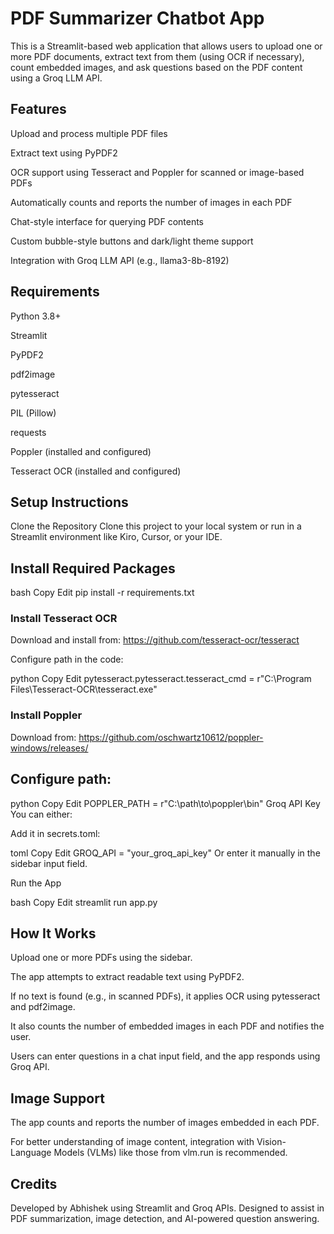 # PDF Summarizer Chatbot App
This is a Streamlit-based web application that allows users to upload one or more PDF documents, extract text from them (using OCR if necessary), count embedded images, and ask questions based on the PDF content using a Groq LLM API.

## Features
Upload and process multiple PDF files

Extract text using PyPDF2

OCR support using Tesseract and Poppler for scanned or image-based PDFs

Automatically counts and reports the number of images in each PDF

Chat-style interface for querying PDF contents

Custom bubble-style buttons and dark/light theme support

Integration with Groq LLM API (e.g., llama3-8b-8192)

## Requirements
Python 3.8+

Streamlit

PyPDF2

pdf2image

pytesseract

PIL (Pillow)

requests

Poppler (installed and configured)

Tesseract OCR (installed and configured)

## Setup Instructions
Clone the Repository
Clone this project to your local system or run in a Streamlit environment like Kiro, Cursor, or your IDE.

## Install Required Packages

bash
Copy
Edit
pip install -r requirements.txt
### Install Tesseract OCR

Download and install from: https://github.com/tesseract-ocr/tesseract

Configure path in the code:

python
Copy
Edit
pytesseract.pytesseract.tesseract_cmd = r"C:\Program Files\Tesseract-OCR\tesseract.exe"
### Install Poppler

Download from: https://github.com/oschwartz10612/poppler-windows/releases/

## Configure path:

python
Copy
Edit
POPPLER_PATH = r"C:\path\to\poppler\bin"
Groq API Key
You can either:

Add it in secrets.toml:

toml
Copy
Edit
GROQ_API = "your_groq_api_key"
Or enter it manually in the sidebar input field.

Run the App

bash
Copy
Edit
streamlit run app.py
## How It Works
Upload one or more PDFs using the sidebar.

The app attempts to extract readable text using PyPDF2.

If no text is found (e.g., in scanned PDFs), it applies OCR using pytesseract and pdf2image.

It also counts the number of embedded images in each PDF and notifies the user.

Users can enter questions in a chat input field, and the app responds using Groq API.

## Image Support
The app counts and reports the number of images embedded in each PDF.

For better understanding of image content, integration with Vision-Language Models (VLMs) like those from vlm.run is recommended.

## Credits
Developed by Abhishek using Streamlit and Groq APIs. Designed to assist in PDF summarization, image detection, and AI-powered question answering.

